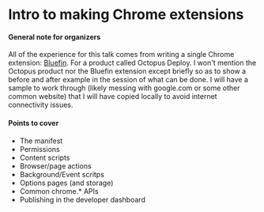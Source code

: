 # Intro to making Chrome extensions

#### General note for organizers
All of the experience for this talk comes from writing a single Chrome extension: [Bluefin](https://github.com/davidroberts63/octopygmy). For a product called Octopus Deploy. I won't mention the Octopus product nor the Bluefin extension except briefly so as to show a before and after example in the session of what can be done. I will have a sample to work through (likely messing with google.com or some other common website) that I will have copied locally to avoid internet connectivity issues.

#### Points to cover
- The manifest
- Permissions
- Content scripts
- Browser/page actions
- Background/Event scritps
- Options pages (and storage)
- Common chrome.* APIs
- Publishing in the developer dashboard
